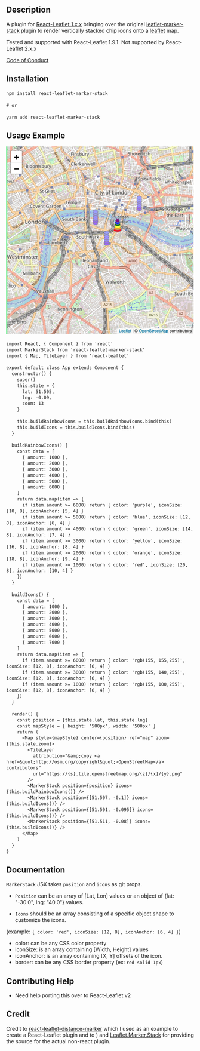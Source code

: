 ## Description

A plugin for [React-Leaflet 1.x.x](https://github.com/PaulLeCam/react-leaflet) bringing over the original [leaflet-marker-stack](https://github.com/IvanSanchez/Leaflet.Marker.Stack) plugin to render vertically stacked chip icons onto a [leaflet](https://github.com/Leaflet/Leaflet) map.

Tested and supported with React-Leaflet 1.9.1. Not supported by React-Leaflet 2.x.x

[Code of Conduct](./CODE_OF_CONDUCT.md)

## Installation

```
npm install react-leaflet-marker-stack

# or

yarn add react-leaflet-marker-stack
```

## Usage Example

![Marker Stack Example](./markerStackExample.png)

```
import React, { Component } from 'react'
import MarkerStack from 'react-leaflet-marker-stack'
import { Map, TileLayer } from 'react-leaflet'

export default class App extends Component {
  constructor() {
    super()
    this.state = {
      lat: 51.505,
      lng: -0.09,
      zoom: 13
    }

    this.buildRainbowIcons = this.buildRainbowIcons.bind(this)
    this.buildIcons = this.buildIcons.bind(this)
  }

  buildRainbowIcons() {
    const data = [
      { amount: 1000 },
      { amount: 2000 },
      { amount: 3000 },
      { amount: 4000 },
      { amount: 5000 },
      { amount: 6000 }
    ]
    return data.map(item => {
      if (item.amount >= 6000) return { color: 'purple', iconSize: [10, 8], iconAnchor: [5, 4] }
      if (item.amount >= 5000) return { color: 'blue', iconSize: [12, 8], iconAnchor: [6, 4] }
      if (item.amount >= 4000) return { color: 'green', iconSize: [14, 8], iconAnchor: [7, 4] }
      if (item.amount >= 3000) return { color: 'yellow', iconSize: [16, 8], iconAnchor: [8, 4] }
      if (item.amount >= 2000) return { color: 'orange', iconSize: [18, 8], iconAnchor: [9, 4] }
      if (item.amount >= 1000) return { color: 'red', iconSize: [20, 8], iconAnchor: [10, 4] }
    })
  }

  buildIcons() {
    const data = [
      { amount: 1000 },
      { amount: 2000 },
      { amount: 3000 },
      { amount: 4000 },
      { amount: 5000 },
      { amount: 6000 },
      { amount: 7000 }
    ]
    return data.map(item => {
      if (item.amount >= 6000) return { color: 'rgb(155, 155,255)', iconSize: [12, 8], iconAnchor: [6, 4] }
      if (item.amount >= 3000) return { color: 'rgb(155, 140,255)', iconSize: [12, 8], iconAnchor: [6, 4] }
      if (item.amount >= 1000) return { color: 'rgb(155, 100,255)', iconSize: [12, 8], iconAnchor: [6, 4] }
    })
  }

  render() {
    const position = [this.state.lat, this.state.lng]
    const mapStyle = { height: '500px', width: '500px' }
    return (
      <Map style={mapStyle} center={position} ref="map" zoom={this.state.zoom}>
        <TileLayer
          attribution="&amp;copy <a href=&quot;http://osm.org/copyright&quot;>OpenStreetMap</a> contributors"
          url="https://{s}.tile.openstreetmap.org/{z}/{x}/{y}.png"
        />
        <MarkerStack position={position} icons={this.buildRainbowIcons()} />
        <MarkerStack position={[51.507, -0.1]} icons={this.buildIcons()} />
        <MarkerStack position={[51.501, -0.095]} icons={this.buildIcons()} />
        <MarkerStack position={[51.511, -0.08]} icons={this.buildIcons()} />
      </Map>
    )
  }
}
```

## Documentation

`MarkerStack` JSX takes `position` and `icons` as git props.

- `Position` can be an array of [Lat, Lon] values or an object of {lat: "-30.0", lng: "40.0"} values.

- `Icons` should be an array consisting of a specific object shape to customize the icons.

(example: `{ color: 'red', iconSize: [12, 8], iconAnchor: [6, 4] }`)

- color: can be any CSS color property
- iconSize: is an array containing [Width, Height] values
- iconAnchor: is an array containing [X, Y] offsets of the icon.
- border: can be any CSS border property (ex: `red solid 1px`)

## Contributing Help

- Need help porting this over to React-Leaflet v2

## Credit

Credit to [react-leaflet-distance-marker](https://github.com/fullhdpixel/react-leaflet-distance-marker) which I used as an example to create a React-Leaflet plugin and to
) and [Leaflet.Marker.Stack](https://github.com/IvanSanchez/Leaflet.Marker.Stack)
for providing the source for the actual non-react plugin.
